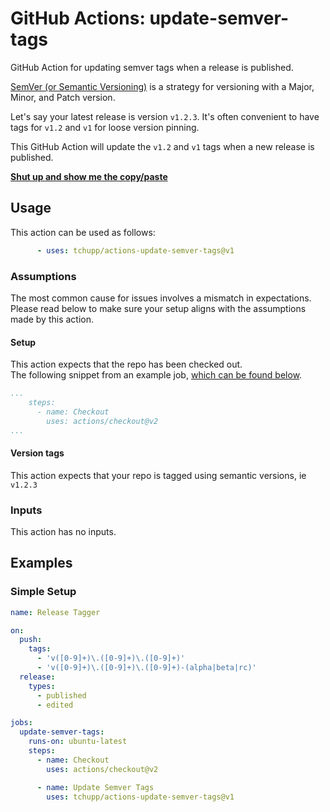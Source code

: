 # GitHub Actions: update-semver-tags

GitHub Action for updating semver tags when a release is published.

[SemVer (or Semantic Versioning)](https://semver.org/) is a strategy for versioning with a Major, Minor, and Patch version.

Let's say your latest release is version `v1.2.3`.
It's often convenient to have tags for `v1.2` and `v1` for loose version pinning.

This GitHub Action will update the `v1.2` and `v1` tags when a new release is published.

**[Shut up and show me the copy/paste](#examples)**

## Usage

This action can be used as follows:
```yaml
      - uses: tchupp/actions-update-semver-tags@v1
```

### Assumptions

The most common cause for issues involves a mismatch in expectations.  
Please read below to make sure your setup aligns with the assumptions made by this action.

#### Setup

This action expects that the repo has been checked out.  
The following snippet from an example job, [which can be found below](#simple-setup).

```yaml
...
    steps:
      - name: Checkout
        uses: actions/checkout@v2
...
```

#### Version tags

This action expects that your repo is tagged using semantic versions, ie `v1.2.3`

### Inputs

This action has no inputs.

## Examples

### Simple Setup

```yaml
name: Release Tagger

on:
  push:
    tags:
      - 'v([0-9]+)\.([0-9]+)\.([0-9]+)'
      - 'v([0-9]+)\.([0-9]+)\.([0-9]+)-(alpha|beta|rc)'
  release:
    types:
      - published
      - edited

jobs:
  update-semver-tags:
    runs-on: ubuntu-latest
    steps:
      - name: Checkout
        uses: actions/checkout@v2

      - name: Update Semver Tags
        uses: tchupp/actions-update-semver-tags@v1
```
